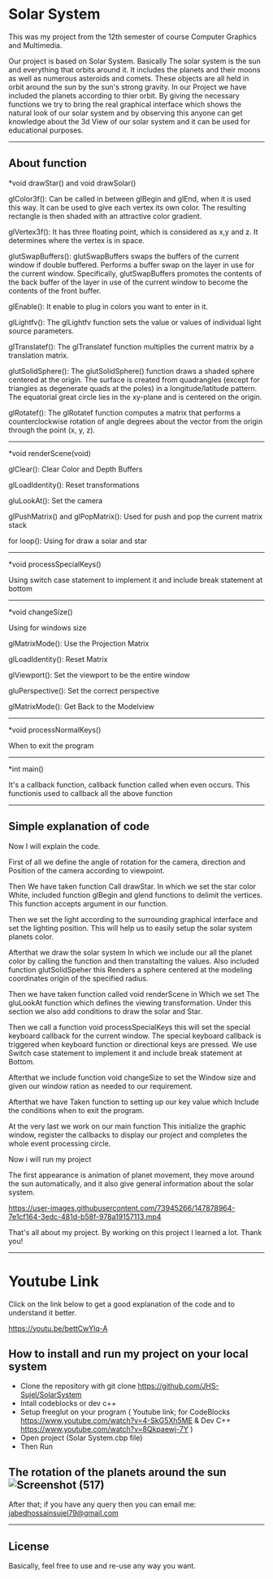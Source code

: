 # Solar System
 
This was my project from the 12th semester of course Computer Graphics and Multimedia.

Our project is based on Solar System. Basically The solar system is the sun and everything that orbits around it. It includes the planets and their moons as well as numerous asteroids and comets. These objects are all held in orbit around the sun by the sun's strong gravity. In our Project we have included the planets according to thier orbit. By giving the necessary functions we try to bring the real graphical interface which shows the natural look of our solar system and by observing this anyone can get knowledge about the 3d View of our solar system and it can be used for educational purposes.

---
## About function 

*void drawStar() and void drawSolar()

glColor3f(): Can be called in between glBegin and glEnd, when it is used this way. It can be used to give each vertex its own color. The resulting rectangle is then shaded with an attractive color gradient.

glVertex3f(): It has three floating point, which is considered as x,y and z. It determines where the vertex is in space.

glutSwapBuffers(): glutSwapBuffers swaps the buffers of the current window if double buffered. Performs a buffer swap on the layer in use for the current window. Specifically, glutSwapBuffers promotes the contents of the back buffer of the layer in use of the current window to become the contents of the front buffer.

glEnable(): It enable to plug in colors you want to enter in it.

glLightfv(): The glLightfv function sets the value or values of individual light source parameters.

glTranslatef(): The glTranslatef function multiplies the current matrix by a translation matrix.

glutSolidSphere(): The glutSolidSphere() function draws a shaded sphere centered at the origin. The surface is created from quadrangles (except for triangles as degenerate quads at the poles) in a longitude/latitude pattern. The equatorial great circle lies in the xy-plane and is centered on the origin.

glRotatef(): The glRotatef function computes a matrix that performs a counterclockwise rotation of angle degrees about the vector from the origin through the point (x, y, z). 

---

*void renderScene(void)

glClear(): Clear Color and Depth Buffers

glLoadIdentity(): Reset transformations

gluLookAt(): Set the camera

glPushMatrix() and glPopMatrix(): Used for push and pop the current matrix stack

for loop(): Using for draw a solar and star 

---

*void processSpecialKeys()

Using switch case statement to implement it and include break statement at bottom

---

*void changeSize()

Using for windows size

glMatrixMode(): Use the Projection Matrix

glLoadIdentity(): Reset Matrix

glViewport(): Set the viewport to be the entire window

gluPerspective(): Set the correct perspective

glMatrixMode(): Get Back to the Modelview

---

*void processNormalKeys()

When to exit the program

---

*int main()

It's a callback function, callback function called when even occurs. This functionis used to callback all the above function 

---

## Simple explanation of code

Now I will explain the code. 

First of all we define the angle of rotation for the camera, direction and Position of the camera according to viewpoint. 

Then We have taken function Call drawStar.
In which we set the star color White, included function glBegin and glend functions to delimit the vertices. This function accepts  argument in our function. 

Then we set the light according to the surrounding graphical interface and set the lighting position. This will help us to easily setup the solar system planets color. 

Afterthat  we draw the solar system 
In which we include our all the planet color by calling the function and then transtalting the values. Also included function glutSolidSpeher this Renders a sphere centered at the modeling coordinates origin of the specified radius.  

Then we have taken  function called void renderScene in Which we set The gluLookAt function which defines the viewing transformation. Under this section we also add conditions to draw the solar and Star. 

Then we call a function void processSpecialKeys this will set the special keyboard callback for the current window. The special keyboard callback is triggered when keyboard function or directional keys are pressed. We use Switch case statement to implement it and include break statement at Bottom. 

Afterthat we include function void changeSize to set the Window size and given our window ration as needed to our requirement. 


Afterthat we have Taken function to setting up our key value which Include the conditions when to exit the program. 


At the very last we work on our main function 
This initialize the graphic window, register the callbacks to display our project and completes the whole event processing circle. 

Now i will run my project 

The first appearance is animation of planet movement, they move around the sun automatically, and it also give general information about the solar system.

https://user-images.githubusercontent.com/73945266/147878964-7e1cf164-3edc-481d-b58f-978a19157113.mp4

That's all about my project. By working on this project I learned a lot. Thank you!

---


# Youtube Link
Click on the link below to get a good explanation of the code and to understand it better.

https://youtu.be/bettCwYlq-A

## How to install and run my project on your local system

- Clone the repository with git clone https://github.com/JHS-Sujel/SolarSystem
- Intall codeblocks or dev c++ 
- Setup freeglut on your program ( Youtube link; for CodeBlocks https://www.youtube.com/watch?v=4-SkG5Xh5ME & Dev C++ https://www.youtube.com/watch?v=8Qkpaewj-7Y ) 
- Open project (Solar System.cbp file)
- Then Run

The rotation of the planets around the sun
![Screenshot (517)](https://user-images.githubusercontent.com/73945266/147875979-c2bd6c57-0947-41ca-8188-e9b6371bc10b.png)
---

After that; if you have any query then you can email me:  jabedhossainsujel79@gmail.com 

---

## License

Basically, feel free to use and re-use any way you want.
